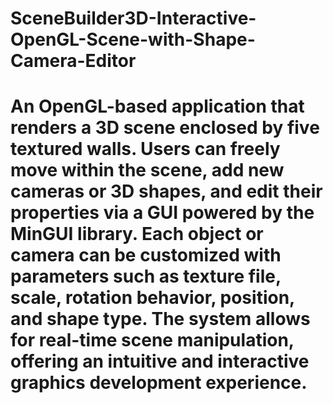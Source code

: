 # SceneBuilder3D-Interactive-OpenGL-Scene-with-Shape-Camera-Editor
# An OpenGL-based application that renders a 3D scene enclosed by five textured walls. Users can freely move within the scene, add new cameras or 3D shapes, and edit their properties via a GUI powered by the MinGUI library. Each object or camera can be customized with parameters such as texture file, scale, rotation behavior, position, and shape type. The system allows for real-time scene manipulation, offering an intuitive and interactive graphics development experience.
